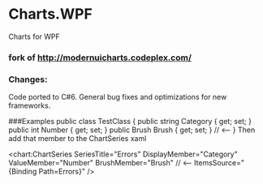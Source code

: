 # Charts.WPF
Charts for WPF
### fork of http://modernuicharts.codeplex.com/

### Changes:
Code ported to C#6. General bug fixes and optimizations for new frameworks.

###Examples
public class TestClass
{
    public string Category { get; set; }
    public int Number  { get; set; }
    public Brush Brush { get; set; } // <--
}
Then add that member to the ChartSeries xaml

<chart:ChartSeries
    SeriesTitle="Errors"
    DisplayMember="Category"
    ValueMember="Number"
    BrushMember="Brush" // <--
    ItemsSource="{Binding Path=Errors}" />
    
